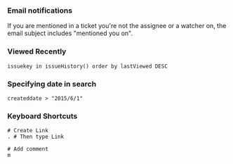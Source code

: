 ### Email notifications

If you are mentioned in a ticket you're not the assignee or a watcher on, the email subject includes "mentioned you on".


### Viewed Recently

```
issuekey in issueHistory() order by lastViewed DESC
```


### Specifying date in search

```
createddate > "2015/6/1"
```


### Keyboard Shortcuts

```
# Create Link
. # Then type Link

# Add comment
m
```
